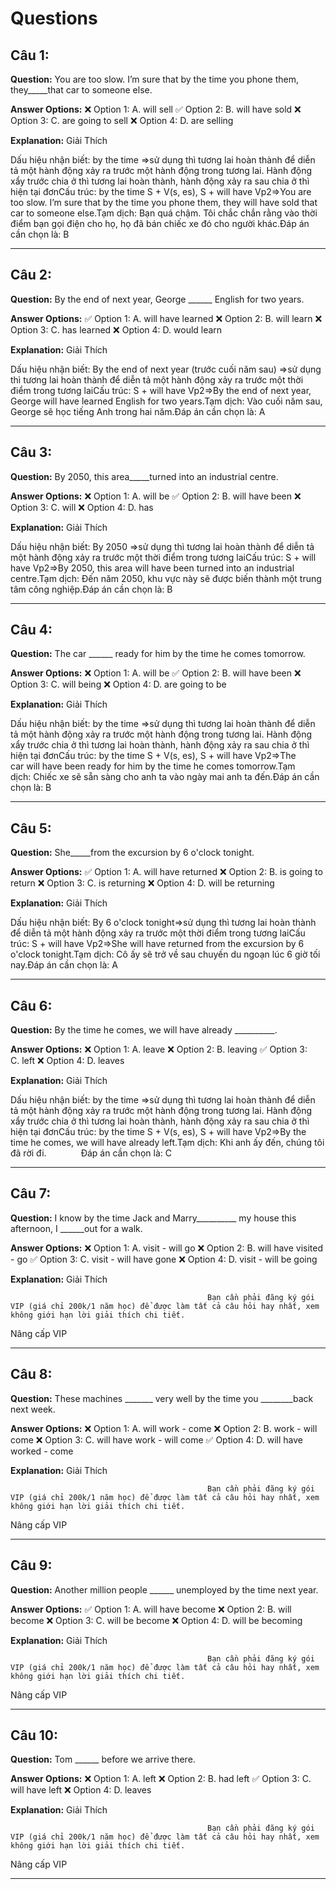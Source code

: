 # Questions

## Câu 1:

**Question:** You are too slow. I’m sure that by the time you phone them, they_____that car to someone else.

**Answer Options:**
❌ Option 1: A. will sell
✅ Option 2: B. will have sold
❌ Option 3: C. are going to sell
❌ Option 4: D. are selling

**Explanation:** Giải Thích


Dấu hiệu nhận biết: by the time =>sử dụng thì tương lai hoàn thành để diễn tả một hành động xảy ra trước một hành động trong tương lai. Hành động xẩy trước chia ở thì tương lai hoàn thành, hành động xảy ra sau chia ở thì hiện tại đơnCấu trúc: by the time S + V(s, es), S + will have Vp2=>You are too slow. I’m sure that by the time you phone them, they will have sold that car to someone else.Tạm dịch: Bạn quá chậm. Tôi chắc chắn rằng vào thời điểm bạn gọi điện cho họ, họ đã bán chiếc xe đó cho người khác.Đáp án cần chọn là: B

---

## Câu 2:

**Question:** By the end of next year, George ______ English for two years.

**Answer Options:**
✅ Option 1: A. will have learned
❌ Option 2: B. will learn
❌ Option 3: C. has learned
❌ Option 4: D. would learn

**Explanation:** Giải Thích


Dấu hiệu nhận biết: By the end of next year (trước cuối năm sau) =>sử dụng thì tương lai hoàn thành để diễn tả một hành động xảy ra trước một thời điểm trong tương laiCấu trúc: S + will have Vp2=>By the end of next year, George will have learned English for two years.Tạm dịch: Vào cuối năm sau, George sẽ học tiếng Anh trong hai năm.Đáp án cần chọn là: A

---

## Câu 3:

**Question:** By 2050, this area_____turned into an industrial centre.

**Answer Options:**
❌ Option 1: A. will be
✅ Option 2: B. will have been
❌ Option 3: C. will
❌ Option 4: D. has

**Explanation:** Giải Thích


Dấu hiệu nhận biết: By 2050 =>sử dụng thì tương lai hoàn thành để diễn tả một hành động xảy ra trước một thời điểm trong tương laiCấu trúc: S + will have Vp2=>By 2050, this area will have been turned into an industrial centre.Tạm dịch: Đến năm 2050, khu vực này sẽ được biến thành một trung tâm công nghiệp.Đáp án cần chọn là: B

---

## Câu 4:

**Question:** The car ______ ready for him by the time he comes tomorrow.

**Answer Options:**
❌ Option 1: A. will be
✅ Option 2: B. will have been
❌ Option 3: C. will being
❌ Option 4: D. are going to be

**Explanation:** Giải Thích


Dấu hiệu nhận biết: by the time =>sử dụng thì tương lai hoàn thành để diễn tả một hành động xảy ra trước một hành động trong tương lai. Hành động xẩy trước chia ở thì tương lai hoàn thành, hành động xảy ra sau chia ở thì hiện tại đơnCấu trúc: by the time S + V(s, es), S + will have Vp2=>The car will have been ready for him by the time he comes tomorrow.Tạm dịch: Chiếc xe sẽ sẵn sàng cho anh ta vào ngày mai anh ta đến.Đáp án cần chọn là: B

---

## Câu 5:

**Question:** She_____from the excursion by 6 o'clock tonight.

**Answer Options:**
✅ Option 1: A. will have returned
❌ Option 2: B. is going to return
❌ Option 3: C. is returning
❌ Option 4: D. will be returning

**Explanation:** Giải Thích


Dấu hiệu nhận biết: By 6 o'clock tonight=>sử dụng thì tương lai hoàn thành để diễn tả một hành động xảy ra trước một thời điểm trong tương laiCấu trúc: S + will have Vp2=>She will have returned from the excursion by 6 o'clock tonight.Tạm dịch: Cô ấy sẽ trở về sau chuyến du ngoạn lúc 6 giờ tối nay.Đáp án cần chọn là: A

---

## Câu 6:

**Question:** By the time he comes, we will have already __________.

**Answer Options:**
❌ Option 1: A. leave
❌ Option 2: B. leaving
✅ Option 3: C. left
❌ Option 4: D. leaves

**Explanation:** Giải Thích


Dấu hiệu nhận biết: by the time =>sử dụng thì tương lai hoàn thành để diễn tả một hành động xảy ra trước một hành động trong tương lai. Hành động xẩy trước chia ở thì tương lai hoàn thành, hành động xảy ra sau chia ở thì hiện tại đơnCấu trúc: by the time S + V(s, es), S + will have Vp2=>By the time he comes, we will have already left.Tạm dịch: Khi anh ấy đến, chúng tôi đã rời đi.              Đáp án cần chọn là: C

---

## Câu 7:

**Question:** I know by the time Jack and Marry__________ my house this afternoon, I ______out for a walk.

**Answer Options:**
❌ Option 1: A. visit - will go
❌ Option 2: B. will have visited - go
✅ Option 3: C. visit - will have gone
❌ Option 4: D. visit - will be going

**Explanation:** Giải Thích




                                                Bạn cần phải đăng ký gói VIP (giá chỉ 200k/1 năm học) để được làm tất cả câu hỏi hay nhất, xem không giới hạn lời giải thích chi tiết.
                                            

Nâng cấp VIP

---

## Câu 8:

**Question:** These machines _______ very well by the time you ________back next week.

**Answer Options:**
❌ Option 1: A. will work - come
❌ Option 2: B. work - will come
❌ Option 3: C. will have work - will come
✅ Option 4: D. will have worked - come

**Explanation:** Giải Thích




                                                Bạn cần phải đăng ký gói VIP (giá chỉ 200k/1 năm học) để được làm tất cả câu hỏi hay nhất, xem không giới hạn lời giải thích chi tiết.
                                            

Nâng cấp VIP

---

## Câu 9:

**Question:** Another million people ______ unemployed by the time next year.

**Answer Options:**
✅ Option 1: A. will have become
❌ Option 2: B. will become
❌ Option 3: C. will be become
❌ Option 4: D. will be becoming

**Explanation:** Giải Thích




                                                Bạn cần phải đăng ký gói VIP (giá chỉ 200k/1 năm học) để được làm tất cả câu hỏi hay nhất, xem không giới hạn lời giải thích chi tiết.
                                            

Nâng cấp VIP

---

## Câu 10:

**Question:** Tom ______ before we arrive there.

**Answer Options:**
❌ Option 1: A. left
❌ Option 2: B. had left
✅ Option 3: C. will have left
❌ Option 4: D. leaves

**Explanation:** Giải Thích




                                                Bạn cần phải đăng ký gói VIP (giá chỉ 200k/1 năm học) để được làm tất cả câu hỏi hay nhất, xem không giới hạn lời giải thích chi tiết.
                                            

Nâng cấp VIP

---

